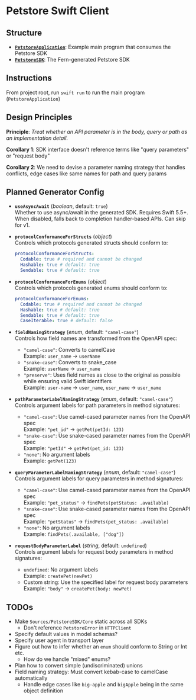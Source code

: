 # Petstore Swift Client

## Structure

- **[`PetstoreApplication`](/Sources/PetstoreApplication)**: Example main program that consumes the Petstore SDK
- **[`PetstoreSDK`](/Sources/PetstoreSDK)**: The Fern-generated Petstore SDK

## Instructions

From project root, run `swift run` to run the main program (`PetstoreApplication`)

## Design Principles

**Principle**: _Treat whether an API parameter is in the body, query or path as an implementation detail._

**Corollary 1**: SDK interface doesn't reference terms like "query parameters" or "request body"

**Corollary 2**: We need to devise a parameter naming strategy that handles conflicts, edge cases like same names for path and query params

## Planned Generator Config

- **`useAsyncAwait`** (_boolean_, default: `true`)  
  Whether to use async/await in the generated SDK. Requires Swift 5.5+. When disabled, falls back to completion handler-based APIs. Can skip for v1.

- **`protocolConformanceForStructs`** (_object_)  
  Controls which protocols generated structs should conform to:

  ```yaml
  protocolConformanceForStructs:
    Codable: true # required and cannot be changed
    Hashable: true # default: true
    Sendable: true # default: true
  ```

- **`protocolConformanceForEnums`** (_object_)  
  Controls which protocols generated enums should conform to:

  ```yaml
  protocolConformanceForEnums:
    Codable: true # required and cannot be changed
    Hashable: true # default: true
    Sendable: true # default: true
    CaseIterable: true # default: false
  ```

- **`fieldNamingStrategy`** (_enum_, default: `"camel-case"`)  
  Controls how field names are transformed from the OpenAPI spec:

  - `"camel-case"`: Converts to camelCase  
    Example: `user_name` → `userName`
  - `"snake-case"`: Converts to snake_case  
    Example: `userName` → `user_name`
  - `"preserve"`: Uses field names as close to the original as possible while ensuring valid Swift identifiers  
    Example: `user-name` → `user_name`, `user_name` → `user_name`

- **`pathParameterLabelNamingStrategy`** (_enum_, default: `"camel-case"`)  
  Controls argument labels for path parameters in method signatures:

  - `"camel-case"`: Use camel-cased parameter names from the OpenAPI spec  
    Example: `"pet_id"` → `getPet(petId: 123)`
  - `"snake-case"`: Use snake-cased parameter names from the OpenAPI spec  
    Example: `"petId"` → `getPet(pet_id: 123)`
  - `"none"`: No argument labels  
    Example: `getPet(123)`

- **`queryParameterLabelNamingStrategy`** (_enum_, default: `"camel-case"`)  
  Controls argument labels for query parameters in method signatures:

  - `"camel-case"`: Use camel-cased parameter names from the OpenAPI spec  
    Example: `"pet_status"` → `findPets(petStatus: .available)`
  - `"snake-case"`: Use snake-cased parameter names from the OpenAPI spec  
    Example: `"petStatus"` → `findPets(pet_status: .available)`
  - `"none"`: No argument labels  
    Example: `findPets(.available, ["dog"])`

- **`requestBodyParameterLabel`** (_string_, default: `undefined`)  
  Controls argument labels for request body parameters in method signatures:
  - `undefined`: No argument labels  
    Example: `createPet(newPet)`
  - Custom string: Use the specified label for request body parameters  
    Example: `"body"` → `createPet(body: newPet)`

## TODOs

- Make `Sources/PetstoreSDK/Core` static across all SDKs
  - Don't reference `PetstoreError` in `HTTPClient`
- Specify default values in model schemas?
- Specify user agent in transport layer
- Figure out how to infer whether an `enum` should conform to String or Int etc.
  - How do we handle "mixed" enums?
- Plan how to convert simple (undiscriminated) unions
- Field naming strategy: Must convert kebab-case to camelCase automatically
  - Handle edge cases like `big-apple` and `bigApple` being in the same object definition
